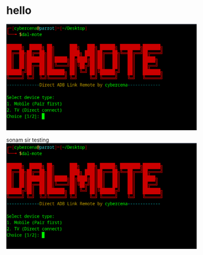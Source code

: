 # hello
![teifjf](https://raw.githubusercontent.com/cybercena/DAL-MOTE/refs/heads/main/image.png)


sonam sir testing
![tester](https://raw.githubusercontent.com/cybercena/DAL-MOTE/refs/heads/main/image.png)
